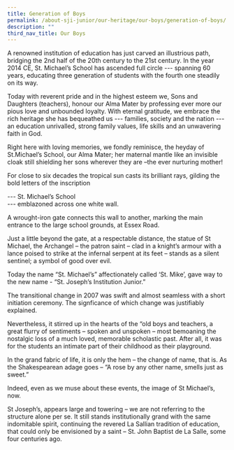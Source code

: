 ```yaml
---
title: Generation of Boys
permalink: /about-sji-junior/our-heritage/our-boys/generation-of-boys/
description: ""
third_nav_title: Our Boys
---
```

<p>A renowned institution of education has just carved an illustrious path, bridging the 2nd half of the 20th century to the 21st century. In the year 2014 CE, St. Michael’s School has ascended full circle --- spanning 60 years, educating three generation of students with the fourth one steadily on its way.</p>
<p>Today with reverent pride and in the highest esteem we, Sons and Daughters (teachers), honour our Alma Mater by professing ever more our pious love and unbounded loyalty. With eternal gratitude, we embrace the rich heritage she has bequeathed us --- families, society and the nation --- an education unrivalled, strong family values, life skills and an unwavering faith in God.</p>
<p>Right here with loving memories, we fondly reminisce, the heyday of St.Michael’s School, our Alma Mater; her maternal mantle like an invisible cloak still shielding her sons wherever they are –the ever nurturing mother!</p>
<p>For close to six decades the tropical sun casts its brilliant rays, gilding the bold letters of the inscription</p>
<p>--- St. Michael’s School<br>--- emblazoned across one white wall.</p>
<p>A wrought-iron gate connects this wall to another, marking the main entrance to the large school grounds, at Essex Road.</p>
<p>Just a little beyond the gate, at a respectable distance, the statue of St Michael, the Archangel – the patron saint – clad in a knight’s armour with a lance poised to strike at the infernal serpent at its feet – stands as a silent sentinel; a symbol of good over evil.</p>
<p>Today the name “St. Michael’s” affectionately called ‘St. Mike’, gave way to the new name - “St. Joseph’s Institution Junior.”</p>
<p>The transitional change in 2007 was swift and almost seamless with a short initiation ceremony. The signficance of which change was justifiably explained.</p>
<p>Nevertheless, it stirred up in the hearts of the “old boys and teachers, a great flurry of sentiments – spoken and unspoken – most bemoaning the nostalgic loss of a much loved, memorable scholastic past. After all, it was for the students an intimate part of their childhood as their playground.</p>
<p>In the grand fabric of life, it is only the hem – the change of name, that is. As the Shakespearean adage goes – “A rose by any other name, smells just as sweet.”</p>
<p>Indeed, even as we muse about these events, the image of St Michael’s, now.</p>
<p>St Joseph’s, appears large and towering – we are not referring to the structure alone per se. It still stands institutionally grand with the same indomitable spirit, continuing the revered La Sallian tradition of education, that could only be envisioned by a saint – St. John Baptist de La Salle, some four centuries ago.</p>